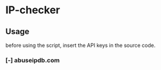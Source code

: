 # IP-checker
## Usage
before using the script, insert the API keys in the source code.
### [-] abuseipdb.com

